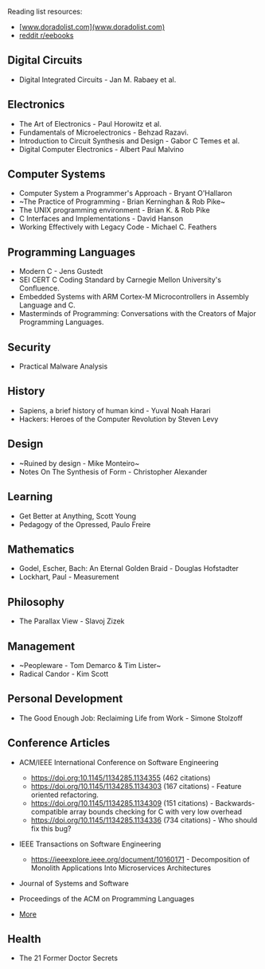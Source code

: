 Reading list resources:
 - [www.doradolist.com](www.doradolist.com)
 - [reddit r/eebooks](https://www.reddit.com/r/eebooks/)

## Digital Circuits

- Digital Integrated Circuits - Jan M. Rabaey et al.

## Electronics

- The Art of Electronics - Paul Horowitz et al.
- Fundamentals of Microelectronics - Behzad Razavi.
- Introduction to Circuit Synthesis and Design - Gabor C Temes et al.
- Digital Computer Electronics - Albert Paul Malvino

## Computer Systems

- Computer System a Programmer's Approach - Bryant O'Hallaron
- ~The Practice of Programming - Brian Kerninghan & Rob Pike~
- The UNIX programming environment - Brian K. & Rob Pike
- C Interfaces and Implementations - David Hanson
- Working Effectively with Legacy Code - Michael C. Feathers

## Programming Languages

- Modern C - Jens Gustedt
- SEI CERT C Coding Standard by Carnegie Mellon University's Confluence.
- Embedded Systems with ARM Cortex-M Microcontrollers in Assembly Language and C.
- Masterminds of Programming: Conversations with the Creators of Major Programming Languages.

## Security

- Practical Malware Analysis

## History

- Sapiens, a brief history of human kind - Yuval Noah Harari
- Hackers: Heroes of the Computer Revolution by Steven Levy

## Design

- ~Ruined by design - Mike Monteiro~
- Notes On The Synthesis of Form - Christopher Alexander

## Learning

- Get Better at Anything, Scott Young
- Pedagogy of the Opressed, Paulo Freire

## Mathematics

- Godel, Escher, Bach: An Eternal Golden Braid - Douglas Hofstadter
- Lockhart, Paul - Measurement

## Philosophy

- The Parallax View - Slavoj Zizek

## Management

- ~Peopleware - Tom Demarco & Tim Lister~
- Radical Candor - Kim Scott

## Personal Development

- The Good Enough Job: Reclaiming Life from Work - Simone Stolzoff

## Conference Articles

- ACM/IEEE International Conference on Software Engineering
  - https://doi.org:10.1145/1134285.1134355 (462 citations)
  - https://doi.org/10.1145/1134285.1134303 (167 citations) - Feature oriented refactoring.
  - https://doi.org/10.1145/1134285.1134309 (151 citations) - Backwards-compatible array bounds checking for C with very low overhead
  - https://doi.org/10.1145/1134285.1134336 (734 citations) - Who should fix this bug?

- IEEE Transactions on Software Engineering
  - https://ieeexplore.ieee.org/document/10160171 - Decomposition of Monolith Applications Into Microservices Architectures
- Journal of Systems and Software
- Proceedings of the ACM on Programming Languages
- [More](https://scholar.google.com/citations?view_op=top_venues&hl=en&vq=eng_softwaresystems)

## Health

- The 21 Former Doctor Secrets
